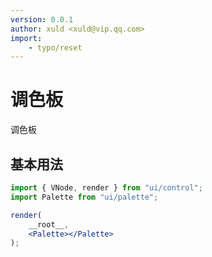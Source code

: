 ```yaml
---
version: 0.0.1
author: xuld <xuld@vip.qq.com>
import:
    - typo/reset
---
```

# 调色板
调色板

## 基本用法

```jsx demo
import { VNode, render } from "ui/control";
import Palette from "ui/palette";

render(
    __root__,
    <Palette></Palette>
);
```
